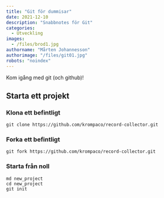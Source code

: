 ```yaml
---
title: "Git för dummisar"
date: 2021-12-10
description: "Snabbnotes för Git"
categories:
  - Utveckling
images:
  - /files/brod1.jpg
authorname: "Mårten Johannesson"
authorimage: "/files/git01.jpg"
robots: "noindex"
---
```


Kom igång med git (och github)!
<!--more-->
## Starta ett projekt

### Klona ett befintligt

```PS
git clone https://github.com/krompaco/record-collector.git
```

### Forka ett befintligt
```
git fork https://github.com/krompaco/record-collector.git
```

### Starta från noll
```
md new_project
cd new_project
git init
```
